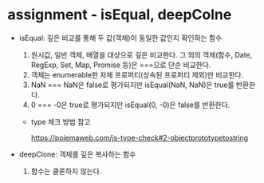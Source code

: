 # assignment - isEqual, deepColne

- isEqual: 깊은 비교를 통해 두 값(객체)이 동일한 값인지 확인하는 함수

  1. 원시값, 일반 객체, 배열을 대상으로 깊은 비교한다. 그 외의 객체(함수, Date, RegExp, Set, Map, Promise 등)은 ===으로 단순 비교한다.
  2. 객체는 enumerable한 자체 프로퍼티(상속된 프로퍼티 제외)만 비교한다.
  3. NaN === NaN은 false로 평가되지만 isEqual(NaN, NaN)은 true를 반환한다.
  4. 0 === -0은 true로 평가되지만 isEqual(0, -0)은 false를 반환한다.

  - type 체크 방법 참고

    https://poiemaweb.com/js-type-check#2-objectprototypetostring

- deepClone: 객체를 깊은 복사하는 함수

  1. 함수는 클론하지 않는다.
